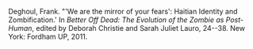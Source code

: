 Deghoul, Frank. "'We are the mirror of your fears': Haitian Identity and Zombification.' In *Better Off Dead: The Evolution of the Zombie as Post-Human*, edited by Deborah Christie and Sarah Juliet Lauro, 24--38. New York: Fordham UP, 2011.

